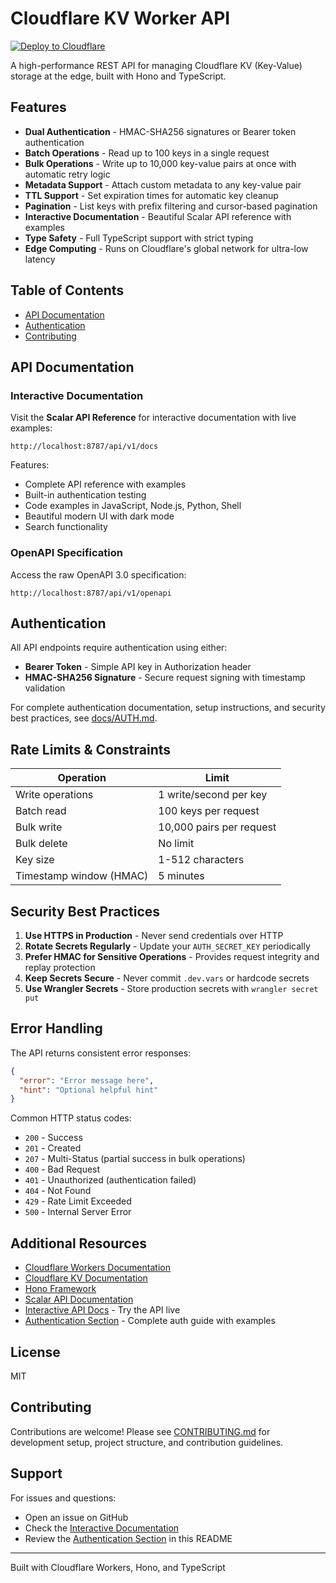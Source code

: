 # Cloudflare KV Worker API

[![Deploy to Cloudflare](https://deploy.workers.cloudflare.com/button)](https://deploy.workers.cloudflare.com/?url=https://github.com/kulterryan/cloudflare-kv-worker)

A high-performance REST API for managing Cloudflare KV (Key-Value) storage at the edge, built with Hono and TypeScript.

## Features

- **Dual Authentication** - HMAC-SHA256 signatures or Bearer token authentication
- **Batch Operations** - Read up to 100 keys in a single request
- **Bulk Operations** - Write up to 10,000 key-value pairs at once with automatic retry logic
- **Metadata Support** - Attach custom metadata to any key-value pair
- **TTL Support** - Set expiration times for automatic key cleanup
- **Pagination** - List keys with prefix filtering and cursor-based pagination
- **Interactive Documentation** - Beautiful Scalar API reference with examples
- **Type Safety** - Full TypeScript support with strict typing
- **Edge Computing** - Runs on Cloudflare's global network for ultra-low latency

## Table of Contents

- [API Documentation](#api-documentation)
- [Authentication](#authentication)
- [Contributing](#contributing)

## API Documentation

### Interactive Documentation

Visit the **Scalar API Reference** for interactive documentation with live examples:

```
http://localhost:8787/api/v1/docs
```

Features:
- Complete API reference with examples
- Built-in authentication testing
- Code examples in JavaScript, Node.js, Python, Shell
- Beautiful modern UI with dark mode
- Search functionality

### OpenAPI Specification

Access the raw OpenAPI 3.0 specification:

```
http://localhost:8787/api/v1/openapi
```

## Authentication

All API endpoints require authentication using either:
- **Bearer Token** - Simple API key in Authorization header
- **HMAC-SHA256 Signature** - Secure request signing with timestamp validation

For complete authentication documentation, setup instructions, and security best practices, see [docs/AUTH.md](docs/AUTH.md).

## Rate Limits & Constraints

| Operation | Limit |
|-----------|-------|
| Write operations | 1 write/second per key |
| Batch read | 100 keys per request |
| Bulk write | 10,000 pairs per request |
| Bulk delete | No limit |
| Key size | 1-512 characters |
| Timestamp window (HMAC) | 5 minutes |

## Security Best Practices

1. **Use HTTPS in Production** - Never send credentials over HTTP
2. **Rotate Secrets Regularly** - Update your `AUTH_SECRET_KEY` periodically
3. **Prefer HMAC for Sensitive Operations** - Provides request integrity and replay protection
4. **Keep Secrets Secure** - Never commit `.dev.vars` or hardcode secrets
5. **Use Wrangler Secrets** - Store production secrets with `wrangler secret put`

## Error Handling

The API returns consistent error responses:

```json
{
  "error": "Error message here",
  "hint": "Optional helpful hint"
}
```

Common HTTP status codes:
- `200` - Success
- `201` - Created
- `207` - Multi-Status (partial success in bulk operations)
- `400` - Bad Request
- `401` - Unauthorized (authentication failed)
- `404` - Not Found
- `429` - Rate Limit Exceeded
- `500` - Internal Server Error

## Additional Resources

- [Cloudflare Workers Documentation](https://developers.cloudflare.com/workers/)
- [Cloudflare KV Documentation](https://developers.cloudflare.com/kv/)
- [Hono Framework](https://hono.dev/)
- [Scalar API Documentation](https://github.com/scalar/scalar)
- [Interactive API Docs](http://localhost:8787/api/v1/docs) - Try the API live
- [Authentication Section](#authentication) - Complete auth guide with examples

## License

MIT

## Contributing

Contributions are welcome! Please see [CONTRIBUTING.md](CONTRIBUTING.md) for development setup, project structure, and contribution guidelines.

## Support

For issues and questions:
- Open an issue on GitHub
- Check the [Interactive Documentation](http://localhost:8787/api/v1/docs)
- Review the [Authentication Section](#authentication) in this README

---

Built with Cloudflare Workers, Hono, and TypeScript
